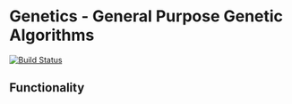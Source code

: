 # Genetics - General Purpose Genetic Algorithms
[![Build Status](https://travis-ci.org/davidclevenger/genetics.svg?branch=master)](https://travis-ci.org/davidclevenger/genetics)

## Functionality
